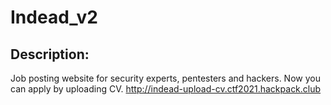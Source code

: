 
# Indead_v2
## Description:
Job posting website for security experts, pentesters and hackers. Now you can apply by uploading CV. http://indead-upload-cv.ctf2021.hackpack.club

